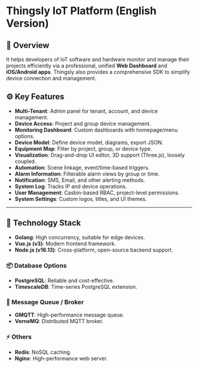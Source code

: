 # Thingsly IoT Platform (English Version)

## 🧭 Overview

<!-- **Thingsly** (Things + -ly) is an open-source IoT platform developed by Vietnamese engineers and maintained by the Thingsly team. -->

It helps developers of IoT software and hardware monitor and manage their projects efficiently via a professional, unified **Web Dashboard** and **iOS/Android apps**. Thingsly also provides a comprehensive SDK to simplify device connection and management.
<!-- 
### 🔌 Main Plugin Categories

* **Device Template**: Binds device models with protocol plug-ins.
* **Protocol Plugin**: Handles direct device access.
* **Kanban Card**: Extends data visualization capabilities on dashboards.
* **Visualization Plugin**: Adds real-time visual features.

---

## 🚀 Products

* **Unified Equipment Management**
* **IoT Middle Platform**
* **Device Vendor Backend Management**

---

## ✅ Who Is It For?

* **Makers/Enthusiasts**: Open architecture fuels creativity.
* **System Integrators**: One platform for all smart solutions.
* **Solution Providers**: Faster time-to-market with lower cost.
* **Device Vendors**: Focus on hardware — let Thingsly handle the software.
* **End Users**: Central platform for managing all connected devices.

---

## ✨ Unique Selling Points

* **Ease of Use**: Simplifies IoT development.
* **Compatibility**: Supports multiple device protocols.
* **Component-Based Architecture**: Open, extensible, and modular.

---

## 🎯 Core Values

### 🚀 Boost Efficiency

* Improve development speed by **2–10x** using reusable plugins.
* Reduce delivery time **from months to weeks**.
* Templates cut down **80% of repetitive work**.

### 💰 Cut Costs

* Save **over 50%** in development manpower.
* Reduce O\&M expenses by **over 70%**.

---

-->

## ⚙️ Key Features

* **Multi-Tenant**: Admin panel for tenant, account, and device management.
* **Device Access**: Project and group device management.
* **Monitoring Dashboard**: Custom dashboards with homepage/menu options.
* **Device Model**: Define device model, diagrams, export JSON.
* **Equipment Map**: Filter by project, group, or device type.
* **Visualization**: Drag-and-drop UI editor, 3D support (Three.js), loosely coupled.
* **Automation**: Scene linkage, event/time-based triggers.
* **Alarm Information**: Filterable alarm views by group or time.
* **Notification**: SMS, Email, and other alerting methods.
* **System Log**: Tracks IP and device operations.
* **User Management**: Casbin-based RBAC, project-level permissions.
* **System Settings**: Custom logos, titles, and UI themes.

---

## 🧠 Technology Stack

* **Golang**: High concurrency, suitable for edge devices.
* **Vue.js (v3)**: Modern frontend framework.
* **Node.js (v16.13)**: Cross-platform, open-source backend support.

### 📦 Database Options

* **PostgreSQL**: Reliable and cost-effective.
* **TimescaleDB**: Time-series PostgreSQL extension.

### 📡 Message Queue / Broker

* **GMQTT**: High-performance message queue.
* **VerneMQ**: Distributed MQTT broker.

### ⚡ Others

* **Redis**: NoSQL caching.
* **Nginx**: High-performance web server.

